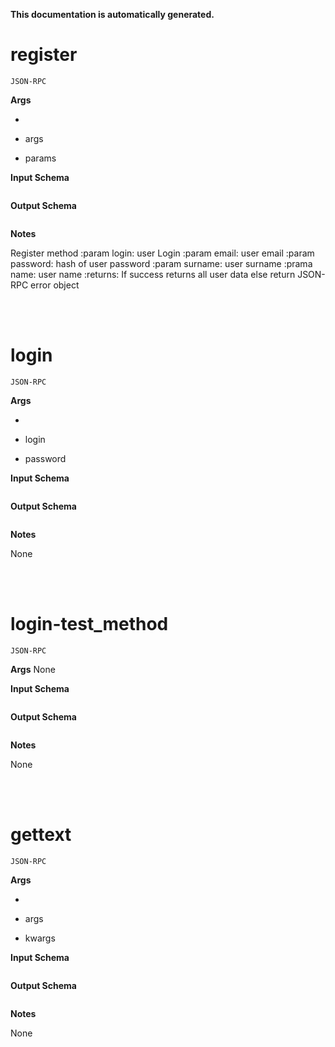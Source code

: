 **This documentation is automatically generated.**


# register
    JSON-RPC

**Args**

*

 * args

 * params
            


**Input Schema**
```json

```

**Output Schema**
```json

```


**Notes**

Register method
:param login: user Login
:param email: user email
:param password: hash of user password
:param surname: user surname
:prama name: user name
:returns: If success returns all user data else return JSON-RPC error object



<br>
<br>

# login
    JSON-RPC

**Args**

*

 * login

 * password
            


**Input Schema**
```json

```

**Output Schema**
```json

```


**Notes**

None



<br>
<br>

# login-test_method
    JSON-RPC

**Args**
None


**Input Schema**
```json

```

**Output Schema**
```json

```


**Notes**

None



<br>
<br>

# gettext
    JSON-RPC

**Args**

*

 * args

 * kwargs
            


**Input Schema**
```json

```

**Output Schema**
```json

```


**Notes**

None


